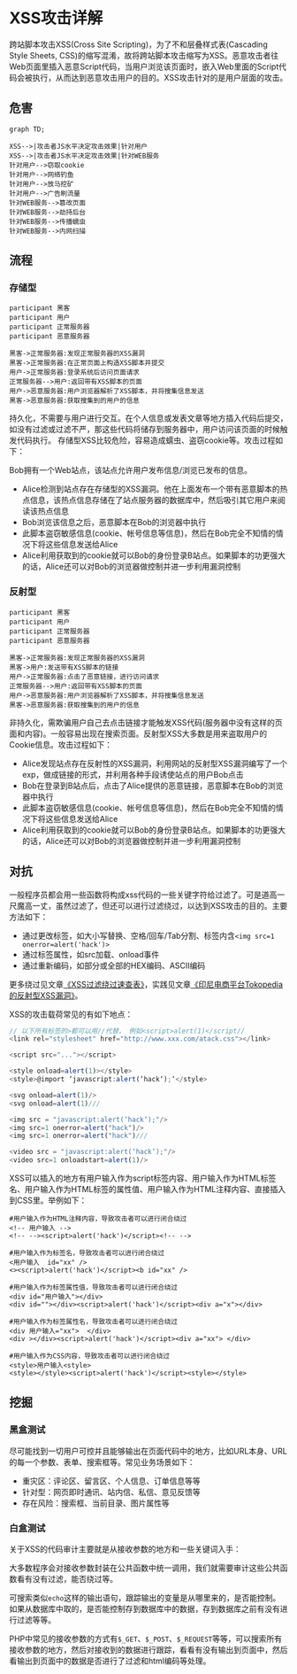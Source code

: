 # XSS攻击详解

跨站脚本攻击XSS(Cross Site Scripting)，为了不和层叠样式表(Cascading Style Sheets, CSS)的缩写混淆，故将跨站脚本攻击缩写为XSS。恶意攻击者往Web页面里插入恶意Script代码，当用户浏览该页面时，嵌入Web里面的Script代码会被执行，从而达到恶意攻击用户的目的。XSS攻击针对的是用户层面的攻击。

## 危害

```mermaid
graph TD;

XSS-->|攻击者JS水平决定攻击效果|针对用户
XSS-->|攻击者JS水平决定攻击效果|针对WEB服务
针对用户-->窃取cookie
针对用户-->网络钓鱼
针对用户-->放马挖矿
针对用户-->广告刷流量
针对WEB服务-->篡改页面
针对WEB服务-->劫持后台
针对WEB服务-->传播蠕虫
针对WEB服务-->内网扫描
```

## 流程

### 存储型

```sequence
participant 黑客
participant 用户
participant 正常服务器
participant 恶意服务器

黑客->正常服务器:发现正常服务器的XSS漏洞
黑客->正常服务器:在正常页面上构造XSS脚本并提交
用户->正常服务器:登录系统后访问页面请求
正常服务器-->用户:返回带有XSS脚本的页面
用户->恶意服务器:用户浏览器解析了XSS脚本，并将搜集信息发送
黑客->恶意服务器:获取搜集到的用户的信息
```

持久化，不需要与用户进行交互。在个人信息或发表文章等地方插入代码后提交，如没有过滤或过滤不严，那这些代码将储存到服务器中，用户访问该页面的时候触发代码执行。 存储型XSS比较危险，容易造成蠕虫、盗窃cookie等。攻击过程如下：

Bob拥有一个Web站点，该站点允许用户发布信息/浏览已发布的信息。

+ Alice检测到站点存在存储型的XSS漏洞。他在上面发布一个带有恶意脚本的热点信息，该热点信息存储在了站点服务器的数据库中，然后吸引其它用户来阅读该热点信息
+ Bob浏览该信息之后，恶意脚本在Bob的浏览器中执行
+ 此脚本盗窃敏感信息(cookie、帐号信息等信息)，然后在Bob完全不知情的情况下将这些信息发送给Alice
+ Alice利用获取到的cookie就可以Bob的身份登录B站点。如果脚本的功更强大的话，Alice还可以对Bob的浏览器做控制并进一步利用漏洞控制

### 反射型

```sequence
participant 黑客
participant 用户
participant 正常服务器
participant 恶意服务器

黑客->正常服务器:发现正常服务器的XSS漏洞
黑客->用户:发送带有XSS脚本的链接
用户->正常服务器:点击了恶意链接，进行访问请求
正常服务器-->用户:返回带有XSS脚本的页面
用户->恶意服务器:用户浏览器解析了XSS脚本，并将搜集信息发送
黑客->恶意服务器:获取搜集到的用户的信息
```

非持久化，需欺骗用户自己去点击链接才能触发XSS代码(服务器中没有这样的页面和内容)。一般容易出现在搜索页面。反射型XSS大多数是用来盗取用户的Cookie信息。攻击过程如下：

+ Alice发现站点存在反射性的XSS漏洞，利用网站的反射型XSS漏洞编写了一个exp，做成链接的形式，并利用各种手段诱使站点的用户Bob点击
+ Bob在登录到B站点后，点击了Alice提供的恶意链接，恶意脚本在Bob的浏览器中执行
+ 此脚本盗窃敏感信息(cookie、帐号信息等信息)，然后在Bob完全不知情的情况下将这些信息发送给Alice
+ Alice利用获取到的cookie就可以Bob的身份登录B站点。如果脚本的功更强大的话，Alice还可以对Bob的浏览器做控制并进一步利用漏洞控制

## 对抗

一般程序员都会用一些函数将构成xss代码的一些关键字符给过滤了。可是道高一尺魔高一丈，虽然过滤了，但还可以进行过滤绕过，以达到XSS攻击的目的。主要方法如下：

+ 通过更改标签，如大小写替换、空格/回车/Tab分割、标签内含`<img src=1 οnerrοr=alert('hack')>`
+ 通过标签属性，如src加载、onload事件
+ 通过重新编码，如部分或全部的HEX编码、ASCII编码

更多绕过见文章[《XSS过滤绕过速查表》](https://www.freebuf.com/articles/web/153055.html)，实践见文章[《印尼电商平台Tokopedia的反射型XSS漏洞》](https://www.freebuf.com/vuls/207025.html)。

XSS的攻击载荷常见的有如下地点：

```js
// 以下所有标签的>都可以用//代替， 例如<script>alert(1)</script//
<link rel="stylesheet" href="http://www.xxx.com/atack.css"></link>

<script src="..."></script>

<style onload=alert(1)></style>
<style>@import ‘javascript:alert(‘hack‘);‘</style>

<svg onload=alert(1)/>
<svg onload=alert(1)///

<img src = "javascript:alert(‘hack‘);"/>
<img src=1 onerror=alert("hack")/>
<img src=1 onerror=alert("hack")///

<video src = "javascript:alert(‘hack‘);"/>
<video src=1 onloadstart=alert(1)/>
```

XSS可以插入的地方有用户输入作为script标签内容、用户输入作为HTML标签名、用户输入作为HTML标签的属性值、用户输入作为HTML注释内容、直接插入到CSS里。举例如下：

```
#用户输入作为HTML注释内容，导致攻击者可以进行闭合绕过
<!-- 用户输入 -->
<!-- --><script>alert('hack')</script><!-- -->

#用户输入作为标签名，导致攻击者可以进行闭合绕过
<用户输入  id="xx" />
<><script>alert('hack')</script><b id="xx" />

#用户输入作为标签属性值，导致攻击者可以进行闭合绕过
<div id="用户输入"></div>
<div id=""></div><script>alert('hack')</script><div a="x"></div>

#用户输入作为标签属性名，导致攻击者可以进行闭合绕过
<div 用户输入="xx">  </div>
<div ></div><script>alert('hack')</script><div a="xx"> </div>

#用户输入作为CSS内容，导致攻击者可以进行闭合绕过
<style>用户输入<style>
<style></style><script>alert('hack')</script><style></style>
```

## 挖掘

### 黑盒测试

尽可能找到一切用户可控并且能够输出在页面代码中的地方，比如URL本身、URL的每一个参数、表单、搜索框等。常见业务场景如下：

+ 重灾区：评论区、留言区、个人信息、订单信息等等
+ 针对型：网页即时通讯、站内信、私信、意见反馈等
+ 存在风险：搜索框、当前目录、图片属性等

### 白盒测试

关于XSS的代码审计主要就是从接收参数的地方和一些关键词入手：

大多数程序会对接收参数封装在公共函数中统一调用，我们就需要审计这些公共函数看有没有过滤，能否绕过等。

可搜索类似`echo`这样的输出语句，跟踪输出的变量是从哪里来的，是否能控制。如果从数据库中取的，是否能控制存到数据库中的数据，存到数据库之前有没有进行过滤等等。

PHP中常见的接收参数的方式有`$_GET`、`$_POST`、`$_REQUEST`等等，可以搜索所有接收参数的地方，然后对接收到的数据进行跟踪，看看有没有输出到页面中，然后看输出到页面中的数据是否进行了过滤和html编码等处理。

